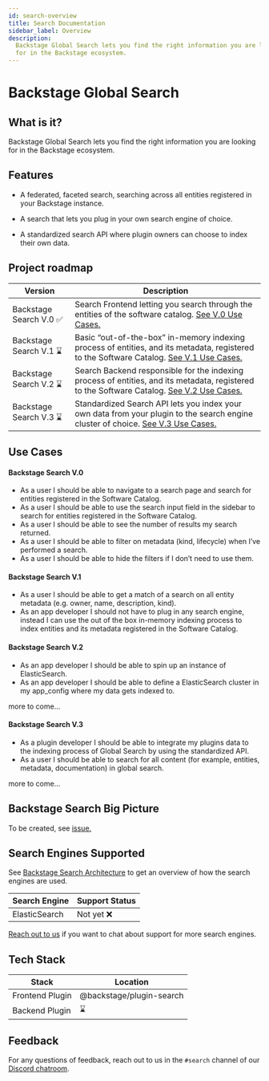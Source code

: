 ```yaml
---
id: search-overview
title: Search Documentation
sidebar_label: Overview
description:
  Backstage Global Search lets you find the right information you are looking
  for in the Backstage ecosystem.
---
```


# Backstage Global Search

## What is it?

Backstage Global Search lets you find the right information you are looking for
in the Backstage ecosystem.

## Features

- A federated, faceted search, searching across all entities registered in your
  Backstage instance.

- A search that lets you plug in your own search engine of choice.

- A standardized search API where plugin owners can choose to index their own
  data.

## Project roadmap

| Version                 | Description                                                                                                                                                       |
| ----------------------- | ----------------------------------------------------------------------------------------------------------------------------------------------------------------- |
| Backstage Search V.0 ✅ | Search Frontend letting you search through the entities of the software catalog. [See V.0 Use Cases.](#backstage-search-v0)                                       |
| Backstage Search V.1 ⌛ | Basic “out-of-the-box” in-memory indexing process of entities, and its metadata, registered to the Software Catalog. [See V.1 Use Cases.](#backstage-search-v1)   |
| Backstage Search V.2 ⌛ | Search Backend responsible for the indexing process of entities, and its metadata, registered to the Software Catalog. [See V.2 Use Cases.](#backstage-search-v2) |
| Backstage Search V.3 ⌛ | Standardized Search API lets you index your own data from your plugin to the search engine cluster of choice. [See V.3 Use Cases.](#backstage-search-v3)          |

## Use Cases

#### Backstage Search V.0

- As a user I should be able to navigate to a search page and search for
  entities registered in the Software Catalog.
- As a user I should be able to use the search input field in the sidebar to
  search for entities registered in the Software Catalog.
- As a user I should be able to see the number of results my search returned.
- As a user I should be able to filter on metadata (kind, lifecycle) when I’ve
  performed a search.
- As a user I should be able to hide the filters if I don’t need to use them.

#### Backstage Search V.1

- As a user I should be able to get a match of a search on all entity metadata
  (e.g. owner, name, description, kind).
- As an app developer I should not have to plug in any search engine, instead I
  can use the out of the box in-memory indexing process to index entities and
  its metadata registered in the Software Catalog.

#### Backstage Search V.2

- As an app developer I should be able to spin up an instance of ElasticSearch.
- As an app developer I should be able to define a ElasticSearch cluster in my
  app_config where my data gets indexed to.

more to come...

#### Backstage Search V.3

- As a plugin developer I should be able to integrate my plugins data to the
  indexing process of Global Search by using the standardized API.
- As a user I should be able to search for all content (for example, entities,
  metadata, documentation) in global search.

more to come...

## Backstage Search Big Picture

To be created, see [issue.](https://github.com/backstage/backstage/pull/4030)

## Search Engines Supported

See [Backstage Search Architecture](architecture.md) to get an overview of how
the search engines are used.

| Search Engine | Support Status |
| ------------- | -------------- |
| ElasticSearch | Not yet ❌     |

[Reach out to us](#search) if you want to chat about support for more search
engines.

## Tech Stack

| Stack           | Location                 |
| --------------- | ------------------------ |
| Frontend Plugin | @backstage/plugin-search |
| Backend Plugin  | ⌛                       |

## Feedback

For any questions of feedback, reach out to us in the `#search` channel of our
[Discord chatroom](https://github.com/backstage/backstage#community).
